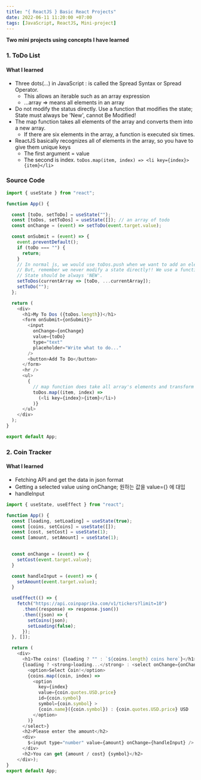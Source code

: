 ```yaml
---
title: "{ ReactJS } Basic React Projects"
date: 2022-06-11 11:20:00 +07:00
tags: [JavaScript, ReactJS, Mini-project]
---
```


**Two mini projects using concepts I have learned**

### 1. ToDo List

#### What I learned
- Three dots(...) in JavaScript : is called the Spread Syntax or Spread Operator. 
    - This allows an iterable such as an array expression 
    - ...array => means all elements in an array
- Do not modify the status directly. Use a function that modifies the state; State must always be 'New', cannot Be Modified!
- The map function takes all elements of the array and converts them into a new array.
    - If there are six elements in the array, a function is executed six times.
- ReactJS basically recognizes all of elements in the array, so you have to give them unique keys
    - The first argument = value
    - The second is index.
          ```
          toDos.map(item, index) =>
            <li key={index}>{item}</li>
          ```

### Source Code
```javascript
import { useState } from "react";

function App() {

  const [toDo, setToDo] = useState("");
  const [toDos, setToDos] = useState([]); // an array of todo
  const onChange = (event) => setToDo(event.target.value);

  const onSubmit = (event) => {
    event.preventDefault();
    if (toDo === "") {
      return;
    }
    // In normal js, we would use toDos.push when we want to add an element to an array.
    // But, remember we never modify a state directly!! We use a function which modifies a state.
    // State should be always 'NEW'.
    setToDos(currentArray => [toDo, ...currentArray]);
    setToDo("");
  };

  return (
    <div>
      <h1>My To Dos ({toDos.length})</h1>
      <form onSubmit={onSubmit}>
        <input
          onChange={onChange}
          value={toDo}
          type="text"
          placeholder="Write what to do..."
        />
        <button>Add To Do</button>
      </form>
      <hr />
      <ul>
        {
          // map function does take all array's elements and transform them; transforms to a New array
          toDos.map((item, index) =>
            (<li key={index}>{item}</li>)
          )}
      </ul>
    </div>
  );
}

export default App;
```

### 2. Coin Tracker

#### What I learned
- Fetching API and get the data in json format
- Getting a selected value using onChange; 원하는 값을 value={} 에 대입
- handleInput


```javascript
import { useState, useEffect } from "react";

function App() {
  const [loading, setLoading] = useState(true);
  const [coins, setCoins] = useState([]);
  const [cost, setCost] = useState(1);
  const [amount, setAmount] = useState(1);
  

  const onChange = (event) => {
    setCost(event.target.value);
  }

  const handleInput = (event) => {
    setAmount(event.target.value);
  }

  useEffect(() => {
    fetch("https://api.coinpaprika.com/v1/tickers?limit=10")
      .then((response) => response.json())
      .then((json) => {
        setCoins(json);
        setLoading(false);
      });
  }, []);

  return (
    <div>
      <h1>The coins! {loading ? "" : `${coins.length} coins here`}</h1>
      {loading ? <strong>loading...</strong> : <select onChange={onChange}>
        <option>Select Coin!</option>
        {coins.map((coin, index) =>
          <option
            key={index}
            value={coin.quotes.USD.price}
            id={coin.symbol}
            symbol={coin.symbol} >
            {coin.name}({coin.symbol}) : {coin.quotes.USD.price} USD
          </option>
        )}
      </select>}
      <h2>Please enter the amount</h2>
      <div>
        $<input type="number" value={amount} onChange={handleInput} />
      </div>
      <h2>You can get {amount / cost} {symbol}</h2>
    </div>);
}
export default App;
```